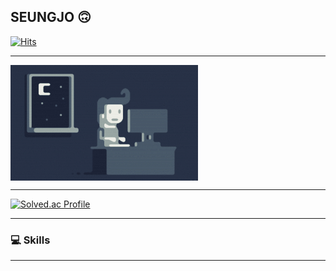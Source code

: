 ## SEUNGJO 🙃

[![Hits](https://hits.seeyoufarm.com/api/count/incr/badge.svg?url=https%3A%2F%2Fgithub.com%2Ff1v3-dev&count_bg=%239AD0FF&title_bg=%23555555&icon=github.svg&icon_color=%23E7E7E7&title=hits&edge_flat=false)](https://hits.seeyoufarm.com)

---

<img alt="Night Coding" src="https://raw.githubusercontent.com/AVS1508/AVS1508/master/assets/Night-Coding.gif" align="center"/>

---

[![Solved.ac Profile](http://mazassumnida.wtf/api/v2/generate_badge?boj=seungjo)](https://solved.ac/seungjo/)

---

### 💻 Skills



---
